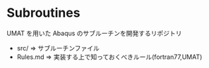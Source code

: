 # Subroutines

UMAT を用いた Abaqus のサブルーチンを開発するリポジトリ

- src/ => サブルーチンファイル
- Rules.md => 実装する上で知っておくべきルール(fortran77,UMAT)
